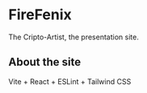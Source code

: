# FireFenix
The Cripto-Artist, the presentation site.


## About the site

Vite + React + ESLint + Tailwind CSS
